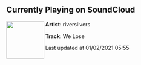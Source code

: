 ## Currently Playing on SoundCloud

[<img align="left" width="100" src="https://i1.sndcdn.com/artworks-UqWACwjd0ZQaUWAt-hq3bog-t50x50.jpg">](https://soundcloud.com/iamriversilvers/we-lose?in=iamriversilvers/sets/infatuation-ep)

**Artist**: riversilvers 

**Track**: We Lose

Last updated at 01/02/2021 05:55
